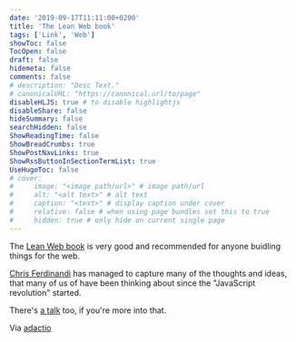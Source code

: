 ```yaml
---
date: '2019-09-17T11:11:00+0200'
title: 'The Lean Web book'
tags: ['Link', 'Web']
showToc: false
TocOpen: false
draft: false
hidemeta: false
comments: false
# description: "Desc Text."
# canonicalURL: "https://canonical.url/to/page"
disableHLJS: true # to disable highlightjs
disableShare: false
hideSummary: false
searchHidden: false
ShowReadingTime: false
ShowBreadCrumbs: true
ShowPostNavLinks: true
ShowRssButtonInSectionTermList: true
UseHugoToc: false
# cover:
#     image: "<image path/url>" # image path/url
#     alt: "<alt text>" # alt text
#     caption: "<text>" # display caption under cover
#     relative: false # when using page bundles set this to true
#     hidden: true # only hide on current single page
---
```


The [Lean Web book](https://leanweb.dev/ebook/) is very good and recommended for anyone buidling things for the web.

[Chris Ferdinandi](https://gomakethings.com) has managed to capture many of the thoughts and ideas, that many of us of have been thinking about since the "JavaScript revolution" started.

There's [a talk](https://leanweb.dev/talk/) too, if you're more into that.

Via [adactio](https://adactio.com/links/15817)
